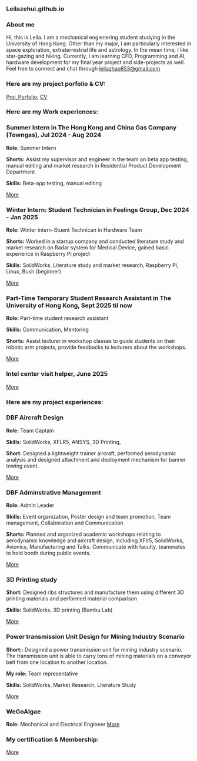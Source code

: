 ### Leilazehui.github.io

### About me

Hi, this is Leila. I am a mechanical engienering student studying in the University of Hong Kong. Other than my major, I am particularly interested in space exploration, extraterrestrial life and astrology. In the mean time, I like star-gazing and hiking. Currently, I am learning CFD, Programming and AI, hardware development for my final year project and side-projects as well. Feel free to connect and chat through leilazhao853@gmail.com
### Here are my project porfolio & CV:

[Proj_Porfolio](https://github.com/Leilazehui/Leilazehui.github.io/blob/main/Assets/Project_porfolio_Zhao%20Zehui.pdf); 
[CV](https://github.com/Leilazehui/Leilazehui.github.io/blob/main/Assets/Zhao_Zehui_CV.pdf)

### Here are my Work experiences:
### Summer Intern in The Hong Kong and China Gas Company (Towngas), Jul 2024 - Aug 2024
**Role:** Summer Intern

**Shorts:** Assist my supervisor and engineer in the team on beta app testing, manual editing and market research in Residential Product Development Department

**Skills:** Beta-app testing, manual editing

[More](https://github.com/Leilazehui/Leilazehui.github.io/blob/main/Work/towngas_intern.md)


### Winter Intern: Student Technician in Feelings Group, Dec 2024 - Jan 2025 
**Role:** Winter intern-Stuent Technican in Hardware Team

**Shorts:** Worked in a startup company and conducted literature study and market research on Radar system for Medical Device, gained basic experience in Raspberry Pi project

**Skills:** SolidWorks, Literature study and market research, Raspberry Pi, Linux, Bush (beginner)

[More](https://github.com/Leilazehui/Leilazehui.github.io/blob/main/Work/Student_Technician_Feelings_Group.md)


### Part-Time Temporary Student Research Assistant in The University of Hong Kong, Sept 2025 til now
**Role:** Part-time student research assistant 

**Skills:** Communication, Mentoring

**Shorts:** Assist lecturer in workshop classes to guide students on their robotic arm projects, provide feedbacks to lecturers about the workshops. 

[More](https://github.com/Leilazehui/Leilazehui.github.io/blob/main/Work/SRA.md)

### Intel center visit helper, June 2025
[More](https://github.com/Leilazehui/Leilazehui.github.io/blob/main/Work/Intel_visit_helper.md)

### Here are my project experiences:
### DBF Aircraft Design

**Role:** Team Captain

**Skills:** SolidWorks, XFLR5, ANSYS, 3D Printing, 

**Short:** Designed a lightweight trainer aircraft, performed aerodynamic analysis and designed attachment and deployment mechanism for banner towing event.

[More](https://github.com/Leilazehui/Leilazehui.github.io/blob/main/Project/DBF_AIAA)


### DBF Adminstrative Management

**Role:** Admin Leader

**Skills:** Event organization, Poster design and team promotion, Team management, Collaboration and Communication

**Shorts:** Planned and organized academic workshops relating to aerodynamic knowledge and aircraft design, including XFlr5, SolidWorks, Avionics, Manufacturing and Talks. Communicate with faculty, teammates to hold booth during public events. 

[More](https://github.com/Leilazehui/Leilazehui.github.io/blob/main/Project/DBF%20Educational_events.md)

### 3D Printing study

**Short:** Designed ribs structures and manufacture them using different 3D printing materials and performed material comparison

**Skills:** SolidWorks, 3D printing (Bambu Lab)

[More](https://github.com/Leilazehui/Leilazehui.github.io/blob/main/Project/3D_printing.md)

### Power transmission Unit Design for Mining Industry Scenario

**Short:**: Designed a power transmission unit for mining industry scenario. The transmission unit is able to carry tons of mining materials on a conveyor belt from one location to another location. 

**My role:** Team representative

**Skills:** SolidWorks, Market Research, Literature Study

[More](https://github.com/Leilazehui/Leilazehui.github.io/blob/main/Project/transmission_unit.md)

### WeGoAlgae

**Role:** Mechanical and Electrical Engineer
[More](https://github.com/Leilazehui/Leilazehui.github.io/blob/main/Project_%26_Competition/WeGoAlgae.md)

### My certification & Membership:

[More](https://github.com/Leilazehui/Leilazehui.github.io/blob/main/Certification%20%26%20Membership.md)

